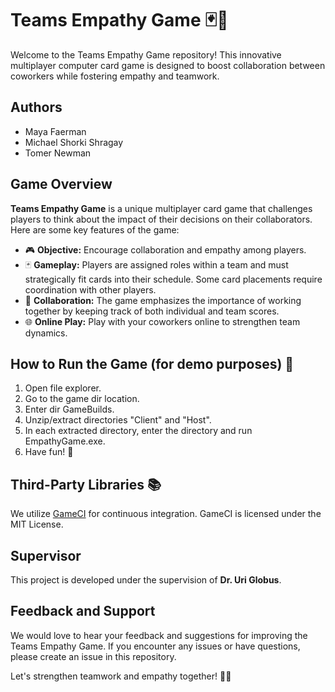 # Teams Empathy Game 🃏🤝

Welcome to the Teams Empathy Game repository! This innovative multiplayer computer card game is designed to boost collaboration between coworkers while fostering empathy and teamwork.

## Authors
- Maya Faerman
- Michael Shorki Shragay
- Tomer Newman

## Game Overview
**Teams Empathy Game** is a unique multiplayer card game that challenges players to think about the impact of their decisions on their collaborators. Here are some key features of the game:

- 🎮 **Objective:** Encourage collaboration and empathy among players.
- 🃏 **Gameplay:** Players are assigned roles within a team and must strategically fit cards into their schedule. Some card placements require coordination with other players.
- 🤝 **Collaboration:** The game emphasizes the importance of working together by keeping track of both individual and team scores.
- 🌐 **Online Play:** Play with your coworkers online to strengthen team dynamics.


## How to Run the Game (for demo purposes) 🚀

1. Open file explorer.
2. Go to the game dir location.
3. Enter dir GameBuilds.
4. Unzip/extract directories "Client" and "Host".
5. In each extracted directory, enter the directory and run EmpathyGame.exe.
6. Have fun! 🙂

## Third-Party Libraries 📚
We utilize [GameCI](https://github.com/game-ci/documentation) for continuous integration. GameCI is licensed under the MIT License.

## Supervisor
This project is developed under the supervision of **Dr. Uri Globus**.

## Feedback and Support
We would love to hear your feedback and suggestions for improving the Teams Empathy Game. If you encounter any issues or have questions, please create an issue in this repository.

Let's strengthen teamwork and empathy together! 🚀🤗
